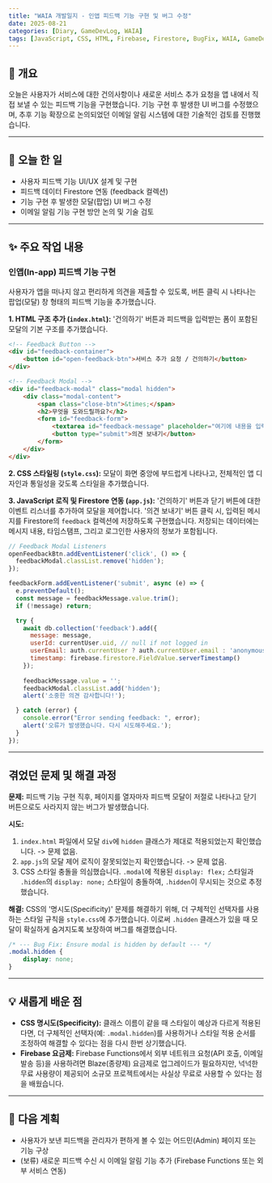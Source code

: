 ```yaml
---
title: "WAIA 개발일지 - 인앱 피드백 기능 구현 및 버그 수정"
date: 2025-08-21
categories: [Diary, GameDevLog, WAIA]
tags: [JavaScript, CSS, HTML, Firebase, Firestore, BugFix, WAIA, GameDevLog]
---
```


## 👋 개요

오늘은 사용자가 서비스에 대한 건의사항이나 새로운 서비스 추가 요청을 앱 내에서 직접 보낼 수 있는 피드백 기능을 구현했습니다. 기능 구현 후 발생한 UI 버그를 수정했으며, 추후 기능 확장으로 논의되었던 이메일 알림 시스템에 대한 기술적인 검토를 진행했습니다.

---

## 📝 오늘 한 일

- 사용자 피드백 기능 UI/UX 설계 및 구현
- 피드백 데이터 Firestore 연동 (feedback 컬렉션)
- 기능 구현 후 발생한 모달(팝업) UI 버그 수정
- 이메일 알림 기능 구현 방안 논의 및 기술 검토

---

## ✨ 주요 작업 내용

### 인앱(In-app) 피드백 기능 구현

사용자가 앱을 떠나지 않고 편리하게 의견을 제출할 수 있도록, 버튼 클릭 시 나타나는 팝업(모달) 창 형태의 피드백 기능을 추가했습니다.

**1. HTML 구조 추가 (`index.html`):**
'건의하기' 버튼과 피드백을 입력받는 폼이 포함된 모달의 기본 구조를 추가했습니다.

```html
<!-- Feedback Button -->
<div id="feedback-container">
    <button id="open-feedback-btn">서비스 추가 요청 / 건의하기</button>
</div>

<!-- Feedback Modal -->
<div id="feedback-modal" class="modal hidden">
    <div class="modal-content">
        <span class="close-btn">&times;</span>
        <h2>무엇을 도와드릴까요?</h2>
        <form id="feedback-form">
            <textarea id="feedback-message" placeholder="여기에 내용을 입력하세요..." required></textarea>
            <button type="submit">의견 보내기</button>
        </form>
    </div>
</div>
```

**2. CSS 스타일링 (`style.css`):**
모달이 화면 중앙에 부드럽게 나타나고, 전체적인 앱 디자인과 통일성을 갖도록 스타일을 추가했습니다.

**3. JavaScript 로직 및 Firestore 연동 (`app.js`):**
'건의하기' 버튼과 닫기 버튼에 대한 이벤트 리스너를 추가하여 모달을 제어합니다. '의견 보내기' 버튼 클릭 시, 입력된 메시지를 Firestore의 `feedback` 컬렉션에 저장하도록 구현했습니다. 저장되는 데이터에는 메시지 내용, 타임스탬프, 그리고 로그인한 사용자의 정보가 포함됩니다.

```javascript
// Feedback Modal Listeners
openFeedbackBtn.addEventListener('click', () => {
  feedbackModal.classList.remove('hidden');
});

feedbackForm.addEventListener('submit', async (e) => {
  e.preventDefault();
  const message = feedbackMessage.value.trim();
  if (!message) return;

  try {
    await db.collection('feedback').add({
      message: message,
      userId: currentUser.uid, // null if not logged in
      userEmail: auth.currentUser ? auth.currentUser.email : 'anonymous',
      timestamp: firebase.firestore.FieldValue.serverTimestamp()
    });
    
    feedbackMessage.value = '';
    feedbackModal.classList.add('hidden');
    alert('소중한 의견 감사합니다!');

  } catch (error) {
    console.error("Error sending feedback: ", error);
    alert('오류가 발생했습니다. 다시 시도해주세요.');
  }
});
```

---

## 겪었던 문제 및 해결 과정

**문제:** 피드백 기능 구현 직후, 페이지를 열자마자 피드백 모달이 저절로 나타나고 닫기 버튼으로도 사라지지 않는 버그가 발생했습니다.

**시도:**
1.  `index.html` 파일에서 모달 `div`에 `hidden` 클래스가 제대로 적용되었는지 확인했습니다. -> 문제 없음.
2.  `app.js`의 모달 제어 로직이 잘못되었는지 확인했습니다. -> 문제 없음.
3.  CSS 스타일 충돌을 의심했습니다. `.modal`에 적용된 `display: flex;` 스타일과 `.hidden`의 `display: none;` 스타일이 충돌하여, `.hidden`이 무시되는 것으로 추정했습니다.

**해결:** CSS의 '명시도(Specificity)' 문제를 해결하기 위해, 더 구체적인 선택자를 사용하는 스타일 규칙을 `style.css`에 추가했습니다. 이로써 `.hidden` 클래스가 있을 때 모달이 확실하게 숨겨지도록 보장하여 버그를 해결했습니다.

```css
/* --- Bug Fix: Ensure modal is hidden by default --- */
.modal.hidden {
    display: none;
}
```

---

## 💡 새롭게 배운 점

*   **CSS 명시도(Specificity):** 클래스 이름이 같을 때 스타일이 예상과 다르게 적용된다면, 더 구체적인 선택자(예: `.modal.hidden`)를 사용하거나 스타일 적용 순서를 조정하여 해결할 수 있다는 점을 다시 한번 상기했습니다.
*   **Firebase 요금제:** Firebase Functions에서 외부 네트워크 요청(API 호출, 이메일 발송 등)을 사용하려면 Blaze(종량제) 요금제로 업그레이드가 필요하지만, 넉넉한 무료 사용량이 제공되어 소규모 프로젝트에서는 사실상 무료로 사용할 수 있다는 점을 배웠습니다.

---

## 🚀 다음 계획

*   사용자가 보낸 피드백을 관리자가 편하게 볼 수 있는 어드민(Admin) 페이지 또는 기능 구상
*   (보류) 새로운 피드백 수신 시 이메일 알림 기능 추가 (Firebase Functions 또는 외부 서비스 연동)
